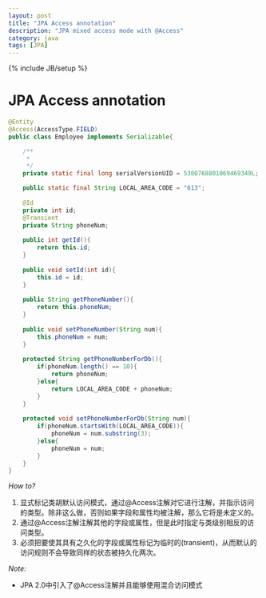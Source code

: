 ```yaml
---
layout: post
title: "JPA Access annotation"
description: "JPA mixed access mode with @Access"
category: java
tags: [JPA]
---
```

{% include JB/setup %}

# JPA Access annotation

```java
@Entity
@Access(AccessType.FIELD)
public class Employee implements Serializable{

	/**
	 * 
	 */
	private static final long serialVersionUID = 5300768801069469349L;

	public static final String LOCAL_AREA_CODE = "613";
	
	@Id
	private int id;
	@Transient
	private String phoneNum;
	
	public int getId(){
		return this.id;
	}
	
	public void setId(int id){
		this.id = id;
	}
	
	public String getPhoneNumber(){
		return this.phoneNum;
	}
	
	public void setPhoneNumber(String num){
		this.phoneNum = num;
	}
	
	protected String getPhoneNumberForDb(){
		if(phoneNum.length() == 10){
			return phoneNum;
		}else{
			return LOCAL_AREA_CODE + phoneNum;
		}
	}
	
	protected void setPhoneNumberForDb(String num){
		if(phoneNum.startsWith(LOCAL_AREA_CODE)){
			phoneNum = num.substring(3);
		}else{
			phoneNum = num;
		}
	}
}
```

*How to?*
1. 显式标记类胡默认访问模式，通过@Access注解对它进行注解，并指示访问的类型。除非这么做，否则如果字段和属性均被注解，那么它将是未定义的。
2. 通过@Access注解注解其他的字段或属性，但是此时指定与类级别相反的访问类型。
3. 必须把要使其具有之久化的字段或属性标记为临时的(transient)，从而默认的访问规则不会导致同样的状态被持久化两次。

*Note:*
- JPA 2.0中引入了@Access注解并且能够使用混合访问模式

